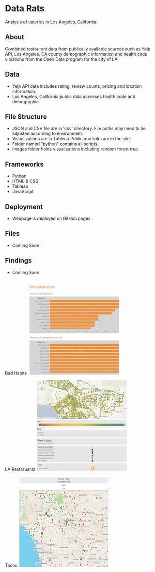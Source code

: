 # Data Rats
Analysis of eateries in Los Angeles, California.

## About 
Combined restaurant data from publically available sources such as Yelp API, Los Angeles, CA county demographic 
information and health code violations from the Open Data program for the city of LA.

## Data 
- Yelp API data includes rating, review counts, pricing and location information.
- Los Angeles, California public data accesses health code and demographic

## File Structure
- JSON and CSV file are in 'csv' directory. File paths may need to be adjusted according to environment.
- Visualizations are in Tableau Public and links are in the site.
- Folder named "python" contains all scripts.
- Images folder holds visualizations including random forest tree.


## Frameworks
- Python
- HTML & CSS
- Tableau
- JavaScript

## Deployment
- Webpage is deployed on GitHub pages.


## Files
- Coming Soon

## Findings
- Coming Soon


## 
Bad Habits
![Bad Habits](images/bad_habits.png)

LA Restaruants
![Los Angeles Restaurants](images/la_map.png)

Tacos
![Mexican Restaurants](images/mex.png)







